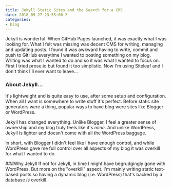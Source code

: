 ```yaml
---
title: Jekyll Static Sites and the Search for a CMS
date: 2018-09-27 23:55:00 Z
categories:
- blog
---
```


Jekyll is wonderful. When GitHub Pages launched, it was exactly what I was looking for. What I felt was missing was decent CMS for writing, managing and updating posts.  I found it was awkward having to write, commit and push to GitHub everytime I wanted to posting something on my blog. Writing was what I wanted to do and so it was what I wanted to focus on. First I tried prose.io but found it too simplistic. Now I'm using Siteleaf and I don't think I'll ever want to leave...

### About Jekyll...
It's lightweight and is quite easy to use, after some setup and configuration. When all I want is somewhere to write stuff it's perfect. Before static site generators were a thing, popular ways to have blog were sites like Blogger or WordPress.

Jekyll has changed everything. Unlike Blogger, I feel a greater sense of ownership and my blog truly feels like it's *mine*. And unlike WordPress, Jekyll is lighter and doesn't come with all the WordPress baggage.

In short, with Blogger I didn't feel like I have enough control, and while WordPress gave me full control over all aspects of my blog it was overkill for what I wanted to do.

###Why Jekyll
If not for Jekyll, in time I might have begrudgingly gone with WordPress. But more on the "overkill" aspect. I'm mainly writing static text-based posts so having a dynamic blog (i.e. WordPress) that's backed by a database *is* overkill. 
